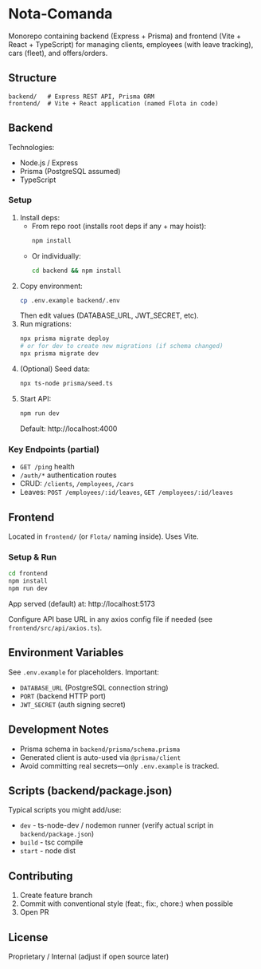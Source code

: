 # Nota-Comanda

Monorepo containing backend (Express + Prisma) and frontend (Vite + React + TypeScript) for managing clients, employees (with leave tracking), cars (fleet), and offers/orders.

## Structure
```
backend/   # Express REST API, Prisma ORM
frontend/  # Vite + React application (named Flota in code)
```

## Backend
Technologies:
- Node.js / Express
- Prisma (PostgreSQL assumed)
- TypeScript

### Setup
1. Install deps:
   - From repo root (installs root deps if any + may hoist):
     ```bash
     npm install
     ```
   - Or individually:
     ```bash
     cd backend && npm install
     ```
2. Copy environment:
   ```bash
   cp .env.example backend/.env
   ```
   Then edit values (DATABASE_URL, JWT_SECRET, etc).
3. Run migrations:
   ```bash
   npx prisma migrate deploy
   # or for dev to create new migrations (if schema changed)
   npx prisma migrate dev
   ```
4. (Optional) Seed data:
   ```bash
   npx ts-node prisma/seed.ts
   ```
5. Start API:
   ```bash
   npm run dev
   ```
   Default: http://localhost:4000

### Key Endpoints (partial)
- `GET /ping` health
- `/auth/*` authentication routes
- CRUD: `/clients`, `/employees`, `/cars`
- Leaves: `POST /employees/:id/leaves`, `GET /employees/:id/leaves`

## Frontend
Located in `frontend/` (or `Flota/` naming inside). Uses Vite.

### Setup & Run
```bash
cd frontend
npm install
npm run dev
```
App served (default) at: http://localhost:5173

Configure API base URL in any axios config file if needed (see `frontend/src/api/axios.ts`).

## Environment Variables
See `.env.example` for placeholders. Important:
- `DATABASE_URL` (PostgreSQL connection string)
- `PORT` (backend HTTP port)
- `JWT_SECRET` (auth signing secret)

## Development Notes
- Prisma schema in `backend/prisma/schema.prisma`
- Generated client is auto-used via `@prisma/client`
- Avoid committing real secrets—only `.env.example` is tracked.

## Scripts (backend/package.json)
Typical scripts you might add/use:
- `dev` - ts-node-dev / nodemon runner (verify actual script in `backend/package.json`)
- `build` - tsc compile
- `start` - node dist

## Contributing
1. Create feature branch
2. Commit with conventional style (feat:, fix:, chore:) when possible
3. Open PR

## License
Proprietary / Internal (adjust if open source later)
